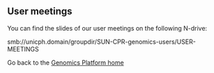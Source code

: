 ## User meetings

You can find the slides of our user meetings on the following N-drive:

smb://unicph.domain/groupdir/SUN-CPR-genomics-users/USER-MEETINGS

 
Go back to the [Genomics Platform home](https://sundgenomics.github.io)
